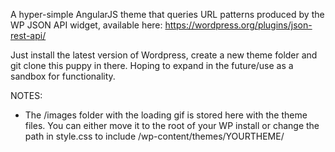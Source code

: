 A hyper-simple AngularJS theme that queries URL patterns produced by the WP JSON API widget, available here: https://wordpress.org/plugins/json-rest-api/

Just install the latest version of Wordpress, create a new theme folder and git clone this puppy in there. Hoping to expand in the future/use as a sandbox for functionality.

NOTES: 

- The /images folder with the loading gif is stored here with the theme files. You can either move it to the root of your WP install or change the path in style.css to include /wp-content/themes/YOURTHEME/